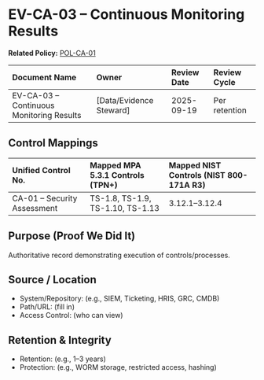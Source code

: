 # EV-CA-03 – Continuous Monitoring Results

**Related Policy:** [POL-CA-01](../policies/POL-CA-01_*.md)

| Document Name | Owner | Review Date | Review Cycle |
| :---- | :---- | :---- | :---- |
| EV-CA-03 – Continuous Monitoring Results | [Data/Evidence Steward] | 2025-09-19 | Per retention |

## Control Mappings
| Unified Control No. | Mapped MPA 5.3.1 Controls (TPN+) | Mapped NIST Controls (NIST 800-171A R3) |
| :---- | :---- | :---- |
| CA-01 – Security Assessment | TS-1.8, TS-1.9, TS-1.10, TS-1.13 | 3.12.1–3.12.4 |

## Purpose (Proof We Did It)
Authoritative record demonstrating execution of controls/processes.

## Source / Location
- System/Repository: (e.g., SIEM, Ticketing, HRIS, GRC, CMDB)
- Path/URL: (fill in)
- Access Control: (who can view)

## Retention & Integrity
- Retention: (e.g., 1–3 years)
- Protection: (e.g., WORM storage, restricted access, hashing)
